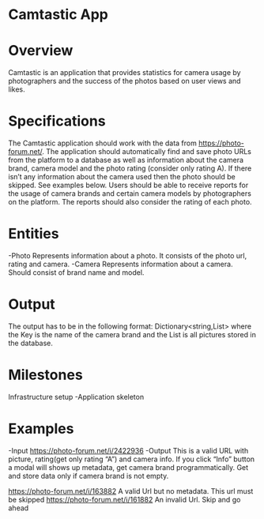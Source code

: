 # Camtastic App

# Overview
Camtastic is an application that provides statistics for camera usage by photographers and the success of the photos based on user views and likes.

# Specifications
The Camtastic application should work with the data from https://photo-forum.net/. The application should automatically find and save photo URLs from the platform to a database as well as information about the camera brand, camera model and the photo rating (consider only rating A). If there isn’t any information about the camera used then the photo should be skipped. See examples below.
Users should be able to receive reports for the usage of camera brands and certain camera models by photographers on the platform. The reports should also consider the rating of each photo.

# Entities
-Photo
Represents information about a photo. It consists of the photo url, rating and camera.
-Camera
Represents information about a camera. Should consist of brand name and model.

# Output
The output has to be in the following format: Dictionary<string,List<Picture>> where the Key is the name of the camera brand and the List is all pictures stored in the database.

# Milestones
Infrastructure setup
-Application skeleton


# Examples
-Input
  https://photo-forum.net/i/2422936
-Output
This is a valid URL with picture, rating(get only rating “A”) and camera info. If you click “Info” button a modal will shows up metadata, get camera brand programmatically. Get and store data only if camera brand is not empty.

  https://photo-forum.net/i/163882
A valid Url but no metadata. This url must be skipped
https://photo-forum.net/i/161882
An invalid Url. Skip and go ahead



